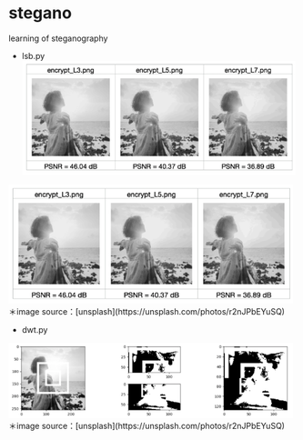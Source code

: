 # stegano
learning of steganography

- lsb.py
![](./image/lsb.png)
<img src="./image/lsb.png" width="500">
＊image source：[unsplash](https://unsplash.com/photos/r2nJPbEYuSQ)

- dwt.py
<img src="./image/dwt.png" width="500">
＊image source：[unsplash](https://unsplash.com/photos/r2nJPbEYuSQ)